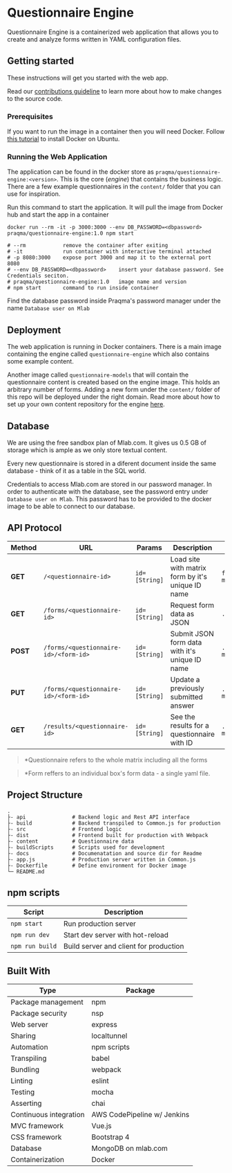 # Questionnaire Engine

Questionnaire Engine is a containerized web application that allows you to create and analyze forms written in YAML configuration files.

## Getting started

These instructions will get you started with the web app.

Read our [contributions guideline](/CONTRIBUTING.md) to learn more about how to make changes to the source code.

### Prerequisites

If you want to run the image in a container then you will need Docker. Follow [this tutorial](https://www.digitalocean.com/community/tutorials/how-to-install-and-use-docker-on-ubuntu-16-04) to install Docker on Ubuntu.

### Running the Web Application

The application can be found in the docker store as `praqma/questionnaire-engine:<version>`. This is the core (*engine*) that contains the business logic. There are a few example questionnaires in the `content/` folder that you can use for inspiration.

Run this command to start the application. It will pull the image from Docker hub and start the app in a container

```shell
docker run --rm -it -p 3000:3000 --env DB_PASSWORD=<dbpassword> praqma/questionnaire-engine:1.0 npm start

# --rm            remove the container after exiting
# -it             run container with interactive terminal attached
# -p 8080:3000    expose port 3000 and map it to the external port 8080
# --env DB_PASSWORD=<dbpassword>    insert your database password. See Credentials seciton.
# praqma/questionnaire-engine:1.0   image name and version
# npm start       command to run inside container
```

Find the database password inside Praqma's password manager under the name `Database user on Mlab`

## Deployment

The web application is running in Docker containers. There is a main image containing the engine called `questionnaire-engine` which also contains some example content. 

Another image called `questionnaire-models` that will contain the questionnaire content is created based on the engine image. This holds an arbitrary number of forms. Adding a new form under the `content/` folder of this repo will be deployed under the right domain. Read more about how to set up your own content repository for the engine [here](https://github.com/Praqma/questionnaire-models).

<!-- ![Deployment Description](/docs/deployment-description.png) -->

## Database

We are using the free sandbox plan of Mlab.com. It gives us 0.5 GB of storage which is ample as we only store textual content. 

Every new questionnaire is stored in a diferent document inside the same database - think of it as a table in the SQL world.

Credentials to access Mlab.com are stored in our password manager. In order to authenticate with the database, see the password entry under `Database user on Mlab`. This password has to be provided to the docker image to be able to connect to our database.

## API Protocol

|Method|URL|Params|Description|Example|
|---|---|---|---|---|
|**GET**|`/<questionnaire-id>`|`id=[String]`|Load site with matrix form by it's unique ID name|`forms.praqma.com/<maturity-model>`|
|**GET**|`/forms/<questionnaire-id>`|`id=[String]`|Request form data as JSON|`.../forms/<maturity-model>`|
|**POST**|`/forms/<questionnaire-id>/<form-id>`|`id=[String]`|Submit JSON form data with it's unique ID name|`.../forms/<maturity-model>/<automated-builds>`|
|**PUT**|`/forms/<questionnaire-id>/<form-id>`|`id=[String]`|Update a previously submitted answer|`.../forms/<maturity-model>/<automated-builds>`|
|**GET**|`/results/<questionnaire-id>`|`id=[String]`|See the results for a questionnaire with ID|`.../results/<maturity-model>`|

> *Questionnaire refers to the whole matrix including all the forms

> *Form reffers to an individual box's form data - a single yaml file.

## Project Structure

```text
.
├- api               # Backend logic and Rest API interface
├- build             # Backend transpiled to Common.js for production
├- src               # Frontend logic
├- dist              # Frontend built for production with Webpack
├- content           # Questionnaire data
├- buildScripts      # Scripts used for development
├- docs              # Documenatation and source dir for Readme
├- app.js            # Production server written in Common.js
├- Dockerfile        # Define environment for Docker image
└─ README.md
```

## npm scripts

|Script|Description|
|--|--|
|`npm start`|Run production server|
|`npm run dev`|Start dev server with hot-reload|
|`npm run build`|Build server and client for production|

## Built With

|Type|Package|
|---|---|
|Package management|npm|
|Package security|nsp|
|Web server|express|
|Sharing|localtunnel|
|Automation|npm scripts|
|Transpiling|babel|
|Bundling|webpack|
|Linting|eslint|
|Testing|mocha|
|Asserting|chai|
|Continuous integration|AWS CodePipeline w/ Jenkins|
|MVC framework|Vue.js|
|CSS framework|Bootstrap 4|
|Database|MongoDB on mlab.com|
|Containerization|Docker|

